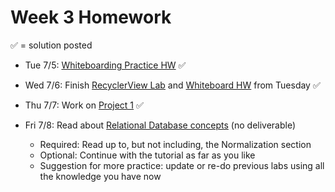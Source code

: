 # Week 3 Homework

&#x2705; = solution posted

- Tue 7/5: [Whiteboarding Practice HW](https://github.com/ga-adi-nyc/Whiteboard-Practice-HW) &#x2705;


- Wed 7/6: Finish [RecyclerView Lab](https://github.com/ga-adi-nyc/RecyclerView-Lab) and [Whiteboard HW](https://github.com/ga-adi-nyc/Whiteboard-Practice-HW) from Tuesday &#x2705;


- Thu 7/7: Work on [Project 1](https://github.com/ga-adi-nyc/Project-1---To-Do-List) &#x2705;


- Fri 7/8: Read about [Relational Database concepts](http://www.tutorialspoint.com/sql/sql-rdbms-concepts.htm) (no deliverable)
  - Required: Read up to, but not including, the Normalization section
  - Optional: Continue with the tutorial as far as you like
  - Suggestion for more practice: update or re-do previous labs using all the knowledge you have now
